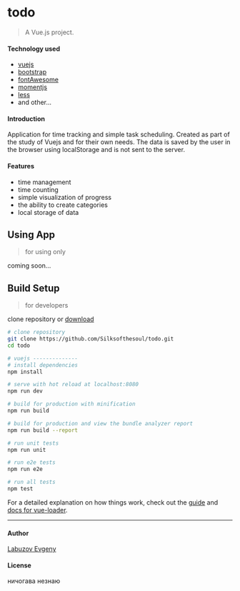 # todo
> A Vue.js project.  

#### Technology used
* [vuejs](https://vuejs.org/)
* [bootstrap](https://getbootstrap.com/)
* [fontAwesome](https://fontawesome.com/)
* [momentjs](http://momentjs.com/)
* [less](http://lesscss.org/)
* and other...

#### Introduction
Application for time tracking and simple task scheduling. Created as part of the study of Vuejs and for their own needs. The data is saved by the user in the browser using localStorage and is not sent to the server.

#### Features
* time management
* time counting
* simple visualization of progress
* the ability to create categories
* local storage of data

## Using App
> for using only

coming soon...

## Build Setup
> for developers

clone repository or [download](https://github.com/Silksofthesoul/todo/archive/master.zip)

``` bash
# clone repository
git clone https://github.com/Silksofthesoul/todo.git
cd todo

# vuejs --------------
# install dependencies
npm install

# serve with hot reload at localhost:8080
npm run dev

# build for production with minification
npm run build

# build for production and view the bundle analyzer report
npm run build --report

# run unit tests
npm run unit

# run e2e tests
npm run e2e

# run all tests
npm test
```

For a detailed explanation on how things work, check out the [guide](http://vuejs-templates.github.io/webpack/) and [docs for vue-loader](http://vuejs.github.io/vue-loader).

---
#### Author
[Labuzov Evgeny](Silksofthesoul@yandex.ru)

#### License
ничогава незнаю

